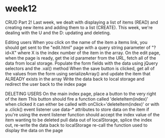 # week12

CRUD Part 2!
Last week, we dealt with displaying a list of items (READ) and creating new items and adding them to a list (CREATE). This week, we're dealing with the U and the D: updating and deleting. 

 

Editing users
When you click on the name of the item a items link, you should get sent to the "edit.html" page with a query string parameter of "?id=X" where X is the index number of the item in the array.
On the edit page, when the page is ready, get the id parameter from the URL, fetch all of the data from local storage.
Populate the form fields with the data using jQuery selectors and the .val() method
When the save button is clicked, get all of the values from the form using serializeArray() and update the item that ALREADY exists in the array
Write the data back to local storage and redirect the user back to the index page
 

DELETING USERS
On the main index page, place a button to the very right of the item
This button should fire a function called 'deleteItem(index)' when clicked
it can either be called with onClick='deleteItem(index)' or with a .click() event listener
use data-* attributes to store data on the item if you're using the event listener
function should accept the index value of the item wanting to be deleted
pull data out of localStorage, splice the index out, re-write the data back to localStorage
re-call the function used to display the data on the page
